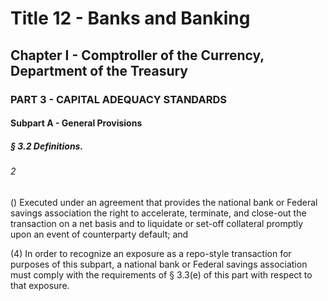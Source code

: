 
# Title 12 - Banks and Banking
## Chapter I - Comptroller of the Currency, Department of the Treasury
### PART 3 - CAPITAL ADEQUACY STANDARDS
#### Subpart A - General Provisions
##### § 3.2 Definitions.
###### 2

() Executed under an agreement that provides the national bank or Federal savings association the right to accelerate, terminate, and close-out the transaction on a net basis and to liquidate or set-off collateral promptly upon an event of counterparty default; and

(4) In order to recognize an exposure as a repo-style transaction for purposes of this subpart, a national bank or Federal savings association must comply with the requirements of § 3.3(e) of this part with respect to that exposure.

